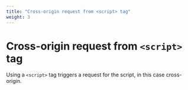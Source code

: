 ```yaml
---
title: "Cross-origin request from <script> tag"
weight: 3
---
```


# Cross-origin request from `<script>` tag

Using a `<script>` tag triggers a request for the script, in this case cross-origin.